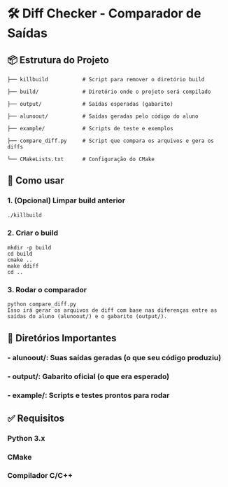 # 🛠️ Diff Checker - Comparador de Saídas

## 📦 Estrutura do Projeto

```
├── killbuild           # Script para remover o diretório build

├── build/              # Diretório onde o projeto será compilado

├── output/             # Saídas esperadas (gabarito)

├── alunoout/           # Saídas geradas pelo código do aluno

├── example/            # Scripts de teste e exemplos

├── compare_diff.py     # Script que compara os arquivos e gera os diffs

└── CMakeLists.txt      # Configuração do CMake
```
## 🧪 Como usar
### 1. (Opcional) Limpar build anterior
```bash
./killbuild
```

### 2. Criar o build
```
mkdir -p build
cd build
cmake ..
make ddiff
cd ..
```

### 3. Rodar o comparador
```
python compare_diff.py
Isso irá gerar os arquivos de diff com base nas diferenças entre as saídas do aluno (alunoout/) e o gabarito (output/).
```

## 📁 Diretórios Importantes

### - alunoout/: Suas saídas geradas (o que seu código produziu)

### - output/: Gabarito oficial (o que era esperado)

### - example/: Scripts e testes prontos para rodar

## ✅ Requisitos
### Python 3.x

### CMake

### Compilador C/C++

